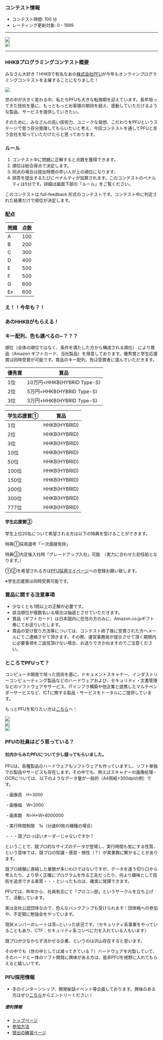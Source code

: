 
<div>

<span>

<span>

### **コンテスト情報**

<section>

<ul>

<li>
コンテスト時間: 100 分
</li>

<li>
レーティング更新対象: 0 - 
<span>
1999
</span>

</li>

</ul>

</section>

---

<div>

<div>

<img src="https://img.atcoder.jp/hhkb2020/1274a0910cdc5167fb6a637d8f01455a.png">

</img>

</div>

<div>

<img src="https://img.atcoder.jp/hhkb2020/2769e57528d69921125e4f13b193d20e.png">

</img>

</div>

</div>

---

### **HHKBプログラミングコンテスト概要**

<p>
みなさん大好き？HHKBで有名なあの<a href="https://www.pfu.fujitsu.com/">株式会社PFU</a>が今年もオンラインプログラミングコンテストを主催することになりました！
    
</p>

<img src="https://img.atcoder.jp/abc235/hhkb2022.png">

</img>

<section>

<p>
世の中が大きく変わる中、私たちPFUも大きな転換期を迎えています。長年培ってきた技術を基に、もっともっとお客様の期待を超え、感動していただけるような製品、サービスを提供していきたい。

そのために、みなさんの高い技術力、ユニークな発想、こだわりをPFUというステージで思う存分発揮してもらいたいと考え、今回コンテストを通してPFUと言う会社を知っていただけたらと思っております。


</p>

</section>

### **ルール**

<section>

<ol>

<li>
コンテスト中に問題に正解すると点数を獲得できます。
</li>

<li>
順位は総合得点で決定します。
</li>

<li>
同点の場合は提出時間の早い人が上の順位になります。
</li>

<li>
誤答を提出するたびにペナルティが加算されます。このコンテストのペナルティは5分です。詳細は画面下部の「ルール」をご覧ください。
</li>

</ol>

<p>
このコンテストは full-feedback 形式のコンテストです。コンテスト中に判定された結果だけで順位が決定します。
      
</p>

</section>

### **配点**

<section>

<div>

<div>

<table>

<thead>

<tr>

<th>
問題
</th>

<th>
点数
</th>

</tr>

</thead>

<tbody>

<tr>

<td>
A
</td>

<td>
100
</td>

</tr>

<tr>

<td>
B
</td>

<td>
200
</td>

</tr>

<tr>

<td>
C
</td>

<td>
300
</td>

</tr>

<tr>

<td>
D
</td>

<td>
400
</td>

</tr>

<tr>

<td>
E
</td>

<td>
500
</td>

</tr>

<tr>

<td>
F
</td>

<td>
500
</td>

</tr>

<tr>

<td>
G
</td>

<td>
600
</td>

</tr>

<tr>

<td>
Ex
</td>

<td>
600
</td>

</tr>

</tbody>

</table>

</div>

</div>

</section>

### **え！！今年も？！**

### **あのHHKBがもらえる！**

### **キー配列、色も選べるの~？？？**

<section>

<p>
順位（全体の順位ではなく、条件を満たした方から構成される順位） により賞品（Amazon ギフトカード、当社製品）を用意しております。優秀賞と学生応援賞は同時受賞が可能です。賞品のキー配列、色は受賞者に選んでいただきます。
      
</p>

<div>

<div>

<table>

<thead>

<tr>

<th>
優秀賞
</th>

<th>
賞品
</th>

</tr>

</thead>

<tbody>

<tr>

<td>
1位
</td>

<td>
10万円+HHKB(HYBRID Type-S)
</td>

</tr>

<tr>

<td>
2位
</td>

<td>
5万円+HHKB(HYBRID Type-S)
</td>

</tr>

<tr>

<td>
3位
</td>

<td>
3万円+HHKB(HYBRID Type-S)
</td>

</tr>

</tbody>

</table>

<table>

<thead>

<tr>

<th>
学生応援賞①
</th>

<th>
賞品
</th>

</tr>

</thead>

<tbody>

<tr>

<td>
1位
</td>

<td>
HHKB(HYBRID)
</td>

</tr>

<tr>

<td>
2位
</td>

<td>
HHKB(HYBRID)
</td>

</tr>

<tr>

<td>
3位
</td>

<td>
HHKB(HYBRID)
</td>

</tr>

<tr>

<td>
10位
</td>

<td>
HHKB(HYBRID)
</td>

</tr>

<tr>

<td>
50位
</td>

<td>
HHKB(HYBRID)
</td>

</tr>

<tr>

<td>
100位
</td>

<td>
HHKB(HYBRID)
</td>

</tr>

<tr>

<td>
150位
</td>

<td>
HHKB(HYBRID)
</td>

</tr>

<tr>

<td>
200位
</td>

<td>
HHKB(HYBRID)
</td>

</tr>

<tr>

<td>
300位
</td>

<td>
HHKB(HYBRID)
</td>

</tr>

<tr>

<td>
777位
</td>

<td>
HHKB(HYBRID)
</td>

</tr>

</tbody>

</table>

</div>

</div>

</section>

#### **学生応援賞②**

<p>
学生上位20名について希望される方は以下の特典を受けることができます。
</p>

<p>
特典①採用選考「一次面接免除」
</p>

<p>
特典②内定後入社時「グレードアップ入社」可能　（実力に合わせた初任給となります。）
</p>

<p>
①②を希望される方は<a href="https://www.pfu.fujitsu.com/recruit/students/entry/">PFU採用マイページ</a>への登録お願い致します。
</p>

<p>
※学生応援賞は同時受賞可能です。
</p>

### **賞品に関する注意事項**

<ul>

<li>
少なくとも1問以上の正解が必要です。
</li>

<li>
該当順位が複数名いる場合は抽選とさせていただきます。
</li>

<li>
賞品（ギフトカード）は日本国内に在住の方のみに、Amazon.co.jpギフト券にてお送りいたします。
</li>

<li>
賞品の受け取り方法等については、コンテスト終了後に受賞された方へメールにてご連絡させて頂きます。その際、運営事務局が提示させて頂く期限内に必要事項をご返信頂けない場合、お送りできかねますのでご注意ください。
</li>

</ul>

### **ところでPFUって？**

<section>

<p>
コンピュータ開発で培った技術を基に、ドキュメントスキャナー、インダストリーコンピューティング製品などのハードウェアおよび、セキュリティ・文書管理などのソフトウェアやサービス、ITインフラ構築や他企業と提携したマルチベンダーサービスなど、ICTに関する製品・サービスをトータルにご提供しています。
      
</p>

<p>
もっとPFUを知りたい方は<a href="https://www.pfu.fujitsu.com/news/2021/info211222.html">こちら</a>へ！
      
</p>

</section>

<div>

<div>

<img src="https://img.atcoder.jp/hhkb2020/1a0471c5bb59eafdf69f4097cde8e165.png">

</img>

</div>

<div>

<img src="https://img.atcoder.jp/hhkb2020/fc85517f7de9d505cdda04c46e0a4ba4.png">

</img>

</div>

<div>

<img src="https://img.atcoder.jp/hhkb2020/451c4b8b07f05711d5702561fe01d484.png">

</img>

</div>

</div>

### **PFUの社員はどう思っている？**

#### **社内からみたPFUについて少し語ってもらいました。**

<section>

<p>
PFUは、各種製品のハードウェアもソフトウェアも作っていますし、ソフト単独での製品やサービスも存在します。その中でも、例えばスキャナーの画像処理・OCRについては、以下のようなデータ量が一般的（A4用紙×300dpiの例）です。
</p>
・画像高　H=3000

・画像幅　W=2000

・画素数　N=H*W=6000000

・実行時間制限　1s（分速60枚の機種の場合）




<p>
・・・競プロっぽいオーダーじゃないですか？

ということで、競プロ的なサイズのデータが登場し、実行時間も気にする性質、という意味では、競プロの知識・感覚・根性（？）が実業務に繋がることがあります。

競プロ経験に直結した業務が多いわけではないですが、データを違う切り口から考えたり、より早く正確にプログラムを作る工夫だったり、何より趣味として技術を追求できる素質・・・といったものは、確実に発揮できます。




</p>

<p>
PFUでは、昨年から、社員有志にて「プロコン部」というサークルを立ち上げて、活動しています。

実は会社公認団体なので、色んなバックアップも受けられます！団体戦への参加や、不定期に勉強会をやっています。

現状メンバーのレートは茶~といった状況です。（セキュリティ系事業をやっていることもあり、CTF：セキュリティ系コンペに力を入れている人もいます）





競プロが少なからず活かせる企業、というのは沢山存在すると思います。

その中でも（世の中としては減ってきている？）ハードウェアを内製していて、そのハードと一体のソフト開発に興味がある方は、是非PFUを視野に入れてもらえると嬉しいです。




</p>

</section>

### **PFU採用情報**

<ul>

<li>
冬のインターンシップ、開発秘話イベント等企画しております。興味のある方はぜひ<a href="https://www.pfu.fujitsu.com/recruit/students/entry/">こちら</a>からエントリーください！
</li>

</ul>

##### **便利情報**

<ul>

<li>
<a href="https://atcoder.jp/">トップページ</a>
</li>

<li>
<a href="https://atcoder.jp/post/2">参加方法</a>
</li>

<li>
<a href="https://atcoder.jp/contests/practice">提出の練習ページ</a>
</li>

</ul>

</span>

</span>

</div>
